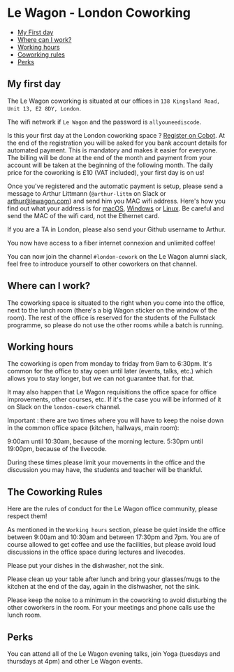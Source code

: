 # Le Wagon - London Coworking

- [My First day](link)
- [Where can I work?](link)
- [Working hours](link)
- [Coworking rules](link)
- [Perks](link)

## My first day

The Le Wagon coworking is situated at our offices in `138 Kingsland Road, Unit 13, E2 8DY, London`.

The wifi network if `Le Wagon` and the password is `allyouneediscode`.

Is this your first day at the London coworking space ? [Register on Cobot](https://lewagon-london.cobot.me/). At the end of the registration you will be asked for you bank account details for automated payment. This is mandatory and makes it easier for everyone. The billing will be done at the end of the month and payment from your account will be taken at the beginning of the following month. The daily price for the coworking is £10 (VAT included), your first day is on us!

Once you've registered and the automatic payment is setup, please send a message to Arthur Littmann (`@arthur-littm` on Slack or arthur@lewagon.com) and send him you MAC wifi address. Here's how you find out what your address is for [macOS](http://osxdaily.com/2012/02/28/find-mac-address-mac-os-x/), [Windows](https://www.lifewire.com/finding-ip-mac-addresses-microsoft-windows-816525) or [Linux](http://www.coffer.com/mac_info/locate-unix.html). Be careful and send the MAC of the wifi card, not the Ethernet card.

If you are a TA in London, please also send your Github username to Arthur.

You now have access to a fiber internet connexion and unlimited coffee!

You can now join the channel `#london-cowork` on the Le Wagon alumni slack, feel free to introduce yourself to other coworkers on that channel.

## Where can I work?

The coworking space is situated to the right when you come into the office, next to the lunch room (there's a big Wagon sticker on the window of the room). The rest of the office is reserved for the students of the Fullstack programme, so please do not use the other rooms while a batch is running.

## Working hours

The coworking is open from monday to friday from 9am to 6:30pm. It's common for the office to stay open until later (events, talks, etc.) which allows you to stay longer, but we can not guarantee that.
 for that.

It may also happen that Le Wagon requisitions the office space for office improvements, other courses, etc. If it's the case you will be informed of it on Slack on the `london-cowork` channel.

Important : there are two times where you will have to keep the noise down in the common office space  (kitchen, hallways, main room):

9:00am until 10:30am, because of the morning lecture.
5:30pm until 19:00pm, because of the livecode.

During these times please limit your movements in the office and the discussion you may have, the students and teacher will be thankful.

## The Coworking Rules

Here are the rules of conduct for the Le Wagon office community, please respect them!

As mentioned in the `Working hours` section, please be quiet inside the office between 9:00am and 10:30am and between 17:30pm and 7pm.
You are of course allowed to get coffee and use the facilities, but please avoid loud discussions in the office space during lectures and livecodes.

Please put your dishes in the dishwasher, not the sink.

Please clean up your table after lunch and bring your glasses/mugs to the kitchen at the end of the day, again in the dishwasher, not the sink.

Please keep the noise to a minimum in the coworking to avoid disturbing the other coworkers in the room. For your meetings and phone calls use the lunch room.

## Perks

You can attend all of the Le Wagon evening talks, join Yoga (tuesdays and thursdays at 4pm) and other Le Wagon events.
